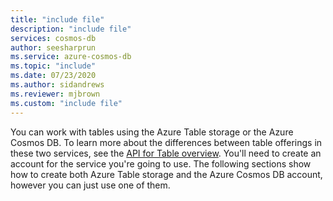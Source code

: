```yaml
---
title: "include file"
description: "include file"
services: cosmos-db
author: seesharprun
ms.service: azure-cosmos-db
ms.topic: "include"
ms.date: 07/23/2020
ms.author: sidandrews
ms.reviewer: mjbrown
ms.custom: "include file"
---
```

You can work with tables using the Azure Table storage or the Azure Cosmos DB. To learn more about the differences between table offerings in these two services, see the [API for Table overview](../table/introduction.md). You'll need to create an account for the service you're going to use. The following sections show how to create both Azure Table storage and the Azure Cosmos DB account, however you can just use one of them. 
